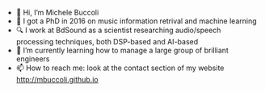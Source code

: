 - 👋 Hi, I’m Michele Buccoli
- 🧪 I got a PhD in 2016 on music information retrival and machine learning 
- 🔍 I work at BdSound as a scientist researching audio/speech processing techniques, both DSP-based and AI-based
- 🌱 I’m currently learning how to manage a large group of brilliant engineers
- 📫 How to reach me: look at the contact section of my website http://mbuccoli.github.io

<!---
mbuccoli/mbuccoli is a ✨ special ✨ repository because its `README.md` (this file) appears on your GitHub profile.
You can click the Preview link to take a look at your changes.
--->
